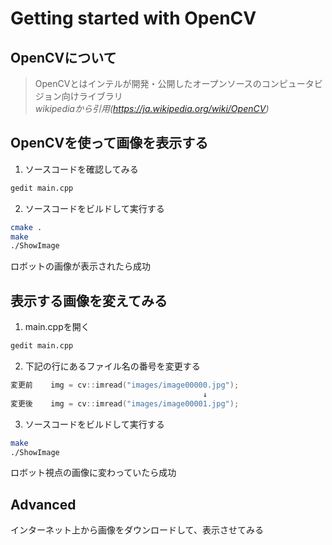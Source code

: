 # Getting started with OpenCV

OpenCVについて
---
> OpenCVとはインテルが開発・公開したオープンソースのコンピュータビジョン向けライブラリ  
*wikipediaから引用(https://ja.wikipedia.org/wiki/OpenCV)*

OpenCVを使って画像を表示する
---
1. ソースコードを確認してみる

```bash
gedit main.cpp
```

2. ソースコードをビルドして実行する

```bash
cmake .
make
./ShowImage
```
ロボットの画像が表示されたら成功

表示する画像を変えてみる
---
1. main.cppを開く
```bash
gedit main.cpp
```
2. 下記の行にあるファイル名の番号を変更する
```c++
変更前    img = cv::imread("images/image00000.jpg");
                                           ↓
変更後    img = cv::imread("images/image00001.jpg");
```

3. ソースコードをビルドして実行する

```bash
make
./ShowImage
```
ロボット視点の画像に変わっていたら成功


Advanced
---
インターネット上から画像をダウンロードして、表示させてみる
